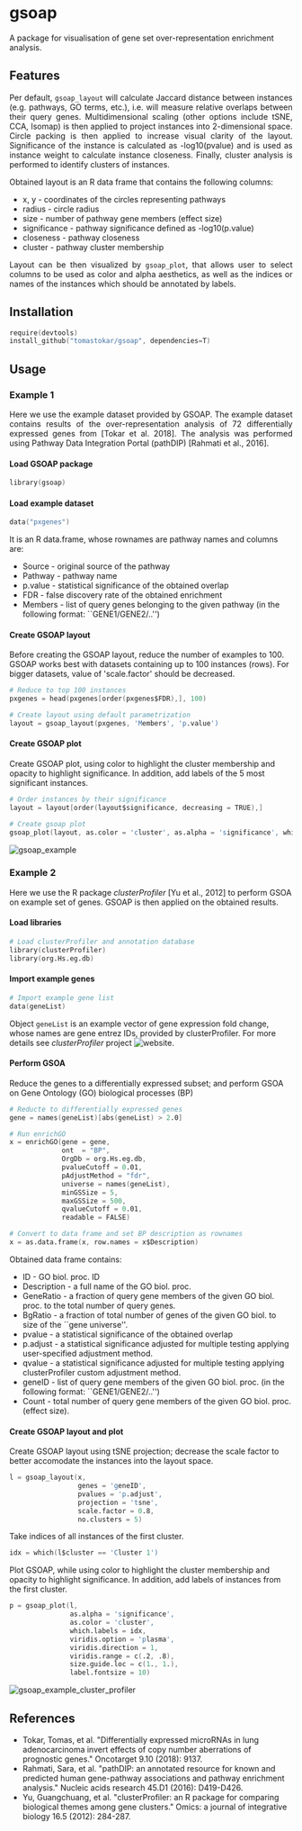 # gsoap

A package for visualisation of gene set over-representation enrichment analysis.

## Features
<p align="justify">
Per default, <code>gsoap_layout</code> will calculate Jaccard distance between instances (e.g. pathways, GO terms, etc.), i.e. will measure relative overlaps between their query genes. Multidimensional scaling (other options include tSNE, CCA, Isomap) is then applied to project instances into 2-dimensional space. Circle packing is then applied to increase visual clarity of the layout. Significance of the instance is calculated as -log10(pvalue) and is used as instance weight to calculate instance closeness. Finally, cluster analysis is performed to identify clusters of instances.
</p>

Obtained layout is an R data frame that contains the following columns:
  * x, y - coordinates of the circles representing pathways
  * radius - circle radius
  * size - number of pathway gene members (effect size)
  * significance - pathway significance defined as -log10(p.value)
  * closeness - pathway closeness
  * cluster - pathway cluster membership

<p align="justify">
Layout can be then visualized by <code>gsoap_plot</code>, that allows user to select columns to be used as color and alpha aesthetics, as well as the indices or names of the instances which should be annotated by labels.
</p>

## Installation
```S
require(devtools)
install_github("tomastokar/gsoap", dependencies=T)
```

## Usage
### Example 1

<p align="justify">
Here we use the example dataset provided by GSOAP. The example dataset contains results of the over-representation analysis of 72 differentially expressed genes from [Tokar et al. 2018]. The analysis was performed using Pathway Data Integration Portal (pathDIP) [Rahmati et al., 2016]. 
</p>

#### Load GSOAP package
```S
library(gsoap)
```

#### Load example dataset 
```S
data("pxgenes")
```
It is an R data.frame, whose rownames are pathway names and columns are:
  * Source - original source of the pathway
  * Pathway - pathway name
  * p.value - statistical significance of the obtained overlap
  * FDR - false discovery rate of the obtained enrichment
  * Members - list of query genes belonging to the given pathway (in the following format: ``GENE1/GENE2/..'')
  
#### Create GSOAP layout
Before creating the GSOAP layout, reduce the number of examples to 100. GSOAP works best with datasets containing up to 100 instances (rows). For bigger datasets, value of 'scale.factor' should be decreased.

```S
# Reduce to top 100 instances
pxgenes = head(pxgenes[order(pxgenes$FDR),], 100)

# Create layout using default parametrization
layout = gsoap_layout(pxgenes, 'Members', 'p.value')
```

#### Create GSOAP plot
Create GSOAP plot, using color to highlight the cluster membership and opacity to highlight significance. In addition, add labels of the 
5 most significant instances.
```S
# Order instances by their significance
layout = layout[order(layout$significance, decreasing = TRUE),]

# Create gsoap plot
gsoap_plot(layout, as.color = 'cluster', as.alpha = 'significance', which.label = 1:5)
```

![gsoap_example](https://user-images.githubusercontent.com/46754141/59848847-292e6680-9334-11e9-884e-1b5180fb9aa9.png)

### Example 2

Here we use the R package *clusterProfiler* [Yu et al., 2012] to perform GSOA on example set of genes. GSOAP is then applied on the obtained results.

#### Load libraries
```S
# Load clusterProfiler and annotation database
library(clusterProfiler)
library(org.Hs.eg.db)
```

#### Import example genes
```S
# Import example gene list
data(geneList)
```
Object `geneList` is an example vector of gene expression fold change, whose names are gene entrez IDs, provided by clusterProfiler. For more details see *clusterProfiler* project ![website]('https://bioconductor.org/packages/release/bioc/vignettes/clusterProfiler/inst/doc/clusterProfiler.html').

#### Perform GSOA
Reduce the genes to a differentially expressed subset; and perform GSOA on Gene Ontology (GO) biological processes (BP)
```S
# Reducte to differentially expressed genes
gene = names(geneList)[abs(geneList) > 2.0]

# Run enrichGO
x = enrichGO(gene = gene,
             ont  = "BP",
             OrgDb = org.Hs.eg.db,
             pvalueCutoff = 0.01,
             pAdjustMethod = "fdr",
             universe = names(geneList),
             minGSSize = 5,
             maxGSSize = 500,
             qvalueCutoff = 0.01,
             readable = FALSE)

# Convert to data frame and set BP description as rownames
x = as.data.frame(x, row.names = x$Description)
```
Obtained data frame contains:
  * ID - GO biol. proc. ID
  * Description - a full name of the GO biol. proc.
  * GeneRatio - a fraction of query gene members of the given GO biol. proc. to the total number of query genes. 
  * BgRatio - a fraction of total number of genes of the given GO biol. to size of the ``gene universe''.
  * pvalue - a statistical significance of the obtained overlap
  * p.adjust - a statistical significance adjusted for multiple testing applying user-specified adjustment method.
  * qvalue - a statistical significance adjusted for multiple testing applying clusterProfiler custom adjustment method.
  * geneID -  list of query gene members of the given GO biol. proc. (in the following format: ``GENE1/GENE2/..'')
  * Count - total number of query gene members of the given GO biol. proc. (effect size).

#### Create GSOAP layout and plot
Create GSOAP layout using tSNE projection; decrease the scale factor to better accomodate the instances into the layout space. 

```S
l = gsoap_layout(x,
                 genes = 'geneID',
                 pvalues = 'p.adjust',
                 projection = 'tsne',
                 scale.factor = 0.8,
                 no.clusters = 5)
```

Take indices of all instances of the first cluster.
```S
idx = which(l$cluster == 'Cluster 1')
```

Plot GSOAP, while using color to highlight the cluster membership and opacity to highlight significance. In addition, add labels of instances from the first cluster.
```S
p = gsoap_plot(l,
               as.alpha = 'significance',
               as.color = 'cluster',
               which.labels = idx,
               viridis.option = 'plasma',
               viridis.direction = 1,
               viridis.range = c(.2, .8),
               size.guide.loc = c(1., 1.),
               label.fontsize = 10)
```

![gsoap_example_cluster_profiler](https://user-images.githubusercontent.com/46754141/59890165-a93ce680-939d-11e9-9d91-d244453c3e1f.png)


## References
 * Tokar, Tomas, et al. "Differentially expressed microRNAs in lung adenocarcinoma invert effects of copy number aberrations of prognostic genes." Oncotarget 9.10 (2018): 9137.
 * Rahmati, Sara, et al. "pathDIP: an annotated resource for known and predicted human gene-pathway associations and pathway enrichment analysis." Nucleic acids research 45.D1 (2016): D419-D426.
 * Yu, Guangchuang, et al. "clusterProfiler: an R package for comparing biological themes among gene clusters." Omics: a journal of integrative biology 16.5 (2012): 284-287.
